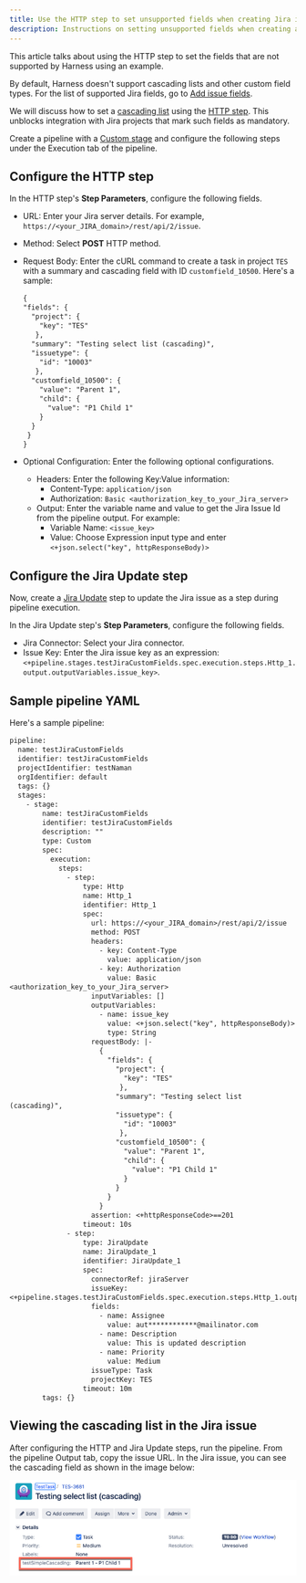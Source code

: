 ```yaml
---
title: Use the HTTP step to set unsupported fields when creating Jira issues
description: Instructions on setting unsupported fields when creating a JIRA issue using the HTTP step.
---
```



This article talks about using the HTTP step to set the fields that are not supported by Harness using an example. 

By default, Harness doesn't support cascading lists and other custom field types. For the list of supported Jira fields, go to [Add issue fields](/docs/continuous-delivery/x-platform-cd-features/cd-steps/ticketing-systems/create-jira-issues-in-cd-stages/#add-issue-fields).

We will discuss how to set a [cascading list](https://confluence.atlassian.com/jirakb/creating-dependent-cascading-lists-in-jira-server-datacenter-1142426572.html) using the [HTTP step](/docs/continuous-delivery/x-platform-cd-features/cd-steps/utilities/http-step/). This unblocks integration with Jira projects that mark such fields as mandatory.

Create a pipeline with a [Custom stage](/docs/platform/pipelines/add-a-stage/#add-a-custom-stage) and configure the following steps under the Execution tab of the pipeline. 

## Configure the HTTP step

In the HTTP step's **Step Parameters**, configure the following fields.

- URL: Enter your Jira server details. For example, `https://<your_JIRA_domain>/rest/api/2/issue`.
- Method: Select **POST** HTTP method.
- Request Body: Enter the cURL command to create a task in project `TES` with a summary and cascading field with ID `customfield_10500`. Here's a sample:  

  ```
  {
  "fields": {
    "project": { 
      "key": "TES"
     },
    "summary": "Testing select list (cascading)",
    "issuetype": {
      "id": "10003"
     },
    "customfield_10500": {
      "value": "Parent 1",
      "child": {
        "value": "P1 Child 1"
      }      
    }
   }
  }
  ```
- Optional Configuration: Enter the following optional configurations.
  - Headers: Enter the following Key:Value information:
    - Content-Type: `application/json`
    - Authorization: `Basic <authorization_key_to_your_Jira_server>`
  - Output: Enter the variable name and value to get the Jira Issue Id from the pipeline output.  For example:
    - Variable Name: `<issue_key>`
    - Value: Choose Expression input type and enter `<+json.select("key", httpResponseBody)>` 

## Configure the Jira Update step

Now, create a [Jira Update](/docs/continuous-delivery/x-platform-cd-features/cd-steps/ticketing-systems/update-jira-issues-in-cd-stages/#add-a-jira-update-step) step to update the Jira issue as a step during pipeline execution. 

In the Jira Update step's **Step Parameters**, configure the following fields.
- Jira Connector: Select your Jira connector.
- Issue Key: Enter the Jira issue key as an expression: `<+pipeline.stages.testJiraCustomFields.spec.execution.steps.Http_1.output.outputVariables.issue_key>`.

## Sample pipeline YAML

Here's a sample pipeline:  

```
pipeline:
  name: testJiraCustomFields
  identifier: testJiraCustomFields
  projectIdentifier: testNaman
  orgIdentifier: default
  tags: {}
  stages:
    - stage:
        name: testJiraCustomFields
        identifier: testJiraCustomFields
        description: ""
        type: Custom
        spec:
          execution:
            steps:
              - step:
                  type: Http
                  name: Http_1
                  identifier: Http_1
                  spec:
                    url: https://<your_JIRA_domain>/rest/api/2/issue
                    method: POST
                    headers:
                      - key: Content-Type
                        value: application/json
                      - key: Authorization
                        value: Basic <authorization_key_to_your_Jira_server>
                    inputVariables: []
                    outputVariables:
                      - name: issue_key
                        value: <+json.select("key", httpResponseBody)>
                        type: String
                    requestBody: |-
                      {
                        "fields": {
                          "project": { 
                            "key": "TES"
                           },
                          "summary": "Testing select list (cascading)",
                          "issuetype": {
                            "id": "10003"
                           },
                          "customfield_10500": {
                            "value": "Parent 1",
                            "child": {
                              "value": "P1 Child 1"
                            }      
                          }
                        }
                      }
                    assertion: <+httpResponseCode>==201
                  timeout: 10s
              - step:
                  type: JiraUpdate
                  name: JiraUpdate_1
                  identifier: JiraUpdate_1
                  spec:
                    connectorRef: jiraServer
                    issueKey: <+pipeline.stages.testJiraCustomFields.spec.execution.steps.Http_1.output.outputVariables.issue_key>
                    fields:
                      - name: Assignee
                        value: aut************@mailinator.com
                      - name: Description
                        value: This is updated description
                      - name: Priority
                        value: Medium
                    issueType: Task
                    projectKey: TES
                  timeout: 10m
        tags: {}

```


## Viewing the cascading list in the Jira issue

After configuring the HTTP and Jira Update steps, run the pipeline. From the pipeline Output tab, copy the issue URL. In the Jira issue, you can see the cascading field as shown in the image below: 

![](./../static/cascading-list-jira.png)


